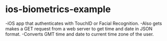 # ios-biometrics-example
-iOS app that authenticates with TouchID or Facial Recognition.
-Also gets makes a GET request from a web server to get time and date in JSON format.
-Converts GMT time and date to current time zone of the user.
